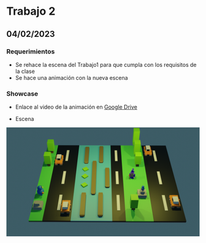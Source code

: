 # Trabajo 2

## 04/02/2023

### Requerimientos
- Se rehace la escena del Trabajo1 para que cumpla con los requisitos de la clase
- Se hace una animación con la nueva escena

### Showcase
- Enlace al video de la animación en
[Google Drive](https://drive.google.com/file/d/1NYZGvjgPoWoo2su8qUlQQpFuBdmH2OXu/view?usp=sharing)

- Escena

![Escena](https://github.com/AlanRodz2/TrabajosEquipo5/blob/main/Trabajo2/img/photo.png)
